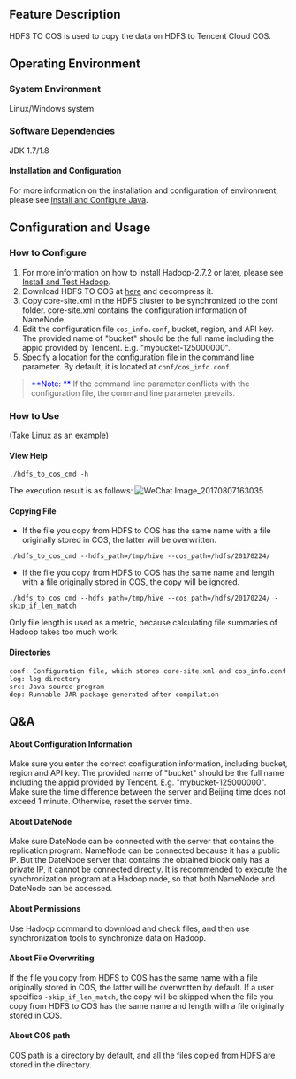 ## Feature Description
HDFS TO COS is used to copy the data on HDFS to Tencent Cloud COS.

## Operating Environment
### System Environment
Linux/Windows system
### Software Dependencies
JDK 1.7/1.8 
#### Installation and Configuration
For more information on the installation and configuration of environment, please see [Install and Configure Java](https://intl.cloud.tencent.com/document/product/436/10865).
## Configuration and Usage
### How to Configure
1. For more information on how to install Hadoop-2.7.2 or later, please see [Install and Test Hadoop](/doc/product/436/10867).
2. Download HDFS TO COS at [here](https://github.com/tencentyun/hdfs_to_cos_tools) and decompress it.
3. Copy core-site.xml in the HDFS cluster to be synchronized to the conf folder. core-site.xml contains the configuration information of NameNode.
4. Edit the configuration file `cos_info.conf`, bucket, region, and API key. The provided name of "bucket" should be the full name including the appid provided by Tencent. E.g. "mybucket-125000000".
5. Specify a location for the configuration file in the command line parameter. By default, it is located at `conf/cos_info.conf`.
> <font color="#0000cc">**Note: ** </font>
If the command line parameter conflicts with the configuration file, the command line parameter prevails.

### How to Use
(Take Linux as an example)
#### View Help
```
./hdfs_to_cos_cmd -h
```
The execution result is as follows:
![WeChat Image_20170807163035](//mc.qcloudimg.com/static/img/dcff34d37928c0d8b9c4b45c25ac116e/image.png)

#### Copying File
- If the file you copy from HDFS to COS has the same name with a file originally stored in COS, the latter will be overwritten.
```
./hdfs_to_cos_cmd --hdfs_path=/tmp/hive --cos_path=/hdfs/20170224/
```
-  If the file you copy from HDFS to COS has the same name and length with a file originally stored in COS, the copy will be ignored.
```
./hdfs_to_cos_cmd --hdfs_path=/tmp/hive --cos_path=/hdfs/20170224/ -skip_if_len_match
```
Only file length is used as a metric, because calculating file summaries of Hadoop takes too much work.

#### Directories
```
conf: Configuration file, which stores core-site.xml and cos_info.conf
log: log directory
src: Java source program
dep: Runnable JAR package generated after compilation
```
## Q&A
#### About Configuration Information
Make sure you enter the correct configuration information, including bucket, region and API key. The provided name of "bucket" should be the full name including the appid provided by Tencent. E.g. "mybucket-125000000". Make sure the time difference between the server and Beijing time does not exceed 1 minute. Otherwise, reset the server time.
#### About DateNode
Make sure DateNode can be connected with the server that contains the replication program. NameNode can be connected because it has a public IP. But the DateNode server that contains the obtained block only has a private IP, it cannot be connected directly. It is recommended to execute the synchronization program at a Hadoop node, so that both NameNode and DateNode can be accessed.
#### About Permissions
Use Hadoop command to download and check files, and then use synchronization tools to synchronize data on Hadoop.
#### About File Overwriting
If the file you copy from HDFS to COS has the same name with a file originally stored in COS, the latter will be overwritten by default. If a user specifies `-skip_if_len_match`, the copy will be skipped when the file you copy from HDFS to COS has the same name and length with a file originally stored in COS.
#### About COS path
 COS path is a directory by default, and all the files copied from HDFS are stored in the directory.


